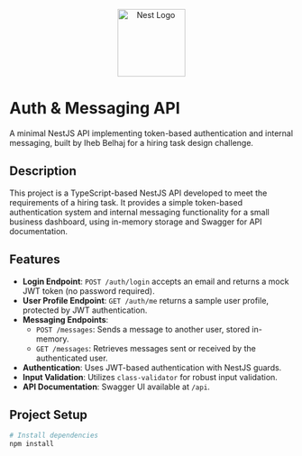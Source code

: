 <p align="center">
  <a href="http://nestjs.com/" target="_blank"><img src="https://nestjs.com/img/logo-small.svg" width="120" alt="Nest Logo" /></a>
</p>

# Auth & Messaging API

A minimal NestJS API implementing token-based authentication and internal messaging, built by Iheb Belhaj for a hiring task design challenge.

## Description

This project is a TypeScript-based NestJS API developed to meet the requirements of a hiring task. It provides a simple token-based authentication system and internal messaging functionality for a small business dashboard, using in-memory storage and Swagger for API documentation.

## Features
- **Login Endpoint**: `POST /auth/login` accepts an email and returns a mock JWT token (no password required).
- **User Profile Endpoint**: `GET /auth/me` returns a sample user profile, protected by JWT authentication.
- **Messaging Endpoints**:
  - `POST /messages`: Sends a message to another user, stored in-memory.
  - `GET /messages`: Retrieves messages sent or received by the authenticated user.
- **Authentication**: Uses JWT-based authentication with NestJS guards.
- **Input Validation**: Utilizes `class-validator` for robust input validation.
- **API Documentation**: Swagger UI available at `/api`.

## Project Setup

```bash
# Install dependencies
npm install
